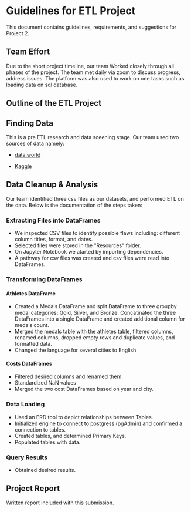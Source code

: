 # Guidelines for ETL Project

This document contains guidelines, requirements, and suggestions for Project 2.

## Team Effort

Due to the short project timeline, our team Worked closely through all phases of the project.  The team met daily via zoom to discuss progress, address issues. The platform was also used to work on one tasks such as loading data on sql database.

## Outline of the ETL Project
 
## Finding Data

This is a pre ETL research and data sceening stage.  Our team used two sources of data namely:

* [data.world](https://data.world/)

* [Kaggle](https://www.kaggle.com/)

## Data Cleanup & Analysis

Our team identified three csv files as our datasets, and performed ETL on the data. 
Below is the documentation of the steps taken:

### Extracting Files into DataFrames

* We inspected CSV files to identify possible flaws including: different column titles, format, and dates.
* Selected files were stored in the "Resources" folder.
* On Jupyter Notebook we atarted by importing dependencies.
* A pathway for csv files was created and csv files were read into DataFrames.

### Transforming DataFrames

#### Athletes DataFrame
* Created a Medals DataFrame and split DataFrame to three groupby medal categories: Gold, Silver, and Bronze. Concatinated the three DataFrames into a single DataFrame and created additional column for medals count. 
* Merged the medals table with the athletes table, filtered columns, renamed columns, dropped empty rows and duplicate values, and formatted data.
* Changed the language for several cities to English

#### Costs DataFrames
* Filtered desired columns and renamed them.
* Standardized  NaN values
* Merged the two cost DataFrames based on year and city.

### Data Loading

* Used an ERD tool to depict relationships between Tables.
* Initialized engine to connect to postgress (pgAdmin) and confirmed a connection to tables.
* Created tables, and determined Primary Keys.
* Populated tables with data.  

### Query Results

* Obtained desired results.

## Project Report

Written report included with this submission.


